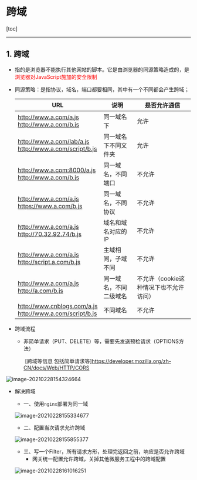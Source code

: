 # 跨域



[toc]

------

## 1. 跨域

* 指的是浏览器不能执行其他网站的脚本。它是由浏览器的同源策略造成的，是<font color = red>浏览器对JavaScript施加的安全限制</font>

* 同源策略：是指协议，域名，端口都要相同，其中有一个不同都会产生跨域；

  | URL                                                          | 说明                   | 是否允许通信                           |
  | ------------------------------------------------------------ | ---------------------- | -------------------------------------- |
  | http://www.a.com/a.js<br />http://www.a.com/b.js             | 同一域名下             | 允许                                   |
  | http://www.a.com/lab/a.js<br />http://www.a.com/script/b.js  | 同一域名下不同文件夹   | 允许                                   |
  | http://www.a.com:8000/a.js<br />http://www.a.com/b.js        | 同一域名，不同端口     | 不允许                                 |
  | http://www.a.com/a.js<br />https://www.a.com/b.js            | 同一域名，不同协议     | 不允许                                 |
  | http://www.a.com/a.js<br />http://70.32.92.74/b.js           | 域名和域名对应的IP     | 不允许                                 |
  | http://www.a.com/a.js<br />http://script.a.com/b.js          | 主域相同，子域不同     | 不允许                                 |
  | http://www.a.com/a.js<br />http://a.com/b.js                 | 同一域名，不同二级域名 | 不允许（cookie这种情况下也不允许访问） |
  | http://www.cnblogs.com/a.js<br />http://www.a.com/script/b.js | 不同域名               | 不允许                                 |

* 跨域流程

  * 非简单请求（PUT、DELETE）等，需要先发送预检请求（OPTIONS方法）

    ​	[跨域等信息 包括简单请求等]https://developer.mozilla.org/zh-CN/docs/Web/HTTP/CORS

![image-20210228154324664](C:\Users\81926\AppData\Roaming\Typora\typora-user-images\image-20210228154324664.png)



* 解决跨域

  * 一、使用`nginx`部署为同一域

  ![image-20210228155334677](C:\Users\81926\AppData\Roaming\Typora\typora-user-images\image-20210228155334677.png)

  * 二、配置当次请求允许跨域

  ![image-20210228155855377](C:\Users\81926\AppData\Roaming\Typora\typora-user-images\image-20210228155855377.png)

  * 三、写一个Filter，所有请求方形，处理完返回之前，响应是否允许跨域
    * 网关统一配置允许跨域，关掉其他微服务工程中的跨域配置

  ![image-20210228161016251](C:\Users\81926\AppData\Roaming\Typora\typora-user-images\image-20210228161016251.png)